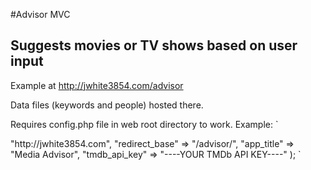 #Advisor MVC

## Suggests movies or TV shows based on user input

Example at http://jwhite3854.com/advisor

Data files (keywords and people) hosted there.

Requires config.php file in web root directory to work. Example:
`
<?php

// Die if accessed directly
if ( !defined( 'APP_ROOT' ) ) {
	die();
}

$settings = array(
    "domain" => "http://jwhite3854.com",
    "redirect_base" => "/advisor/",
    "app_title" => "Media Advisor",
    "tmdb_api_key" => "----YOUR TMDb API KEY----"
);
`
